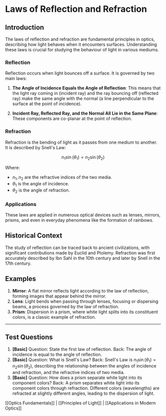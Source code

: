 # Laws of Reflection and Refraction

## Introduction
The laws of reflection and refraction are fundamental principles in optics, describing how light behaves when it encounters surfaces. Understanding these laws is crucial for studying the behaviour of light in various mediums.

### Reflection
Reflection occurs when light bounces off a surface. It is governed by two main laws:

1. **The Angle of Incidence Equals the Angle of Reflection**: This means that the light ray coming in (incident ray) and the ray bouncing off (reflected ray) make the same angle with the normal (a line perpendicular to the surface at the point of incidence).

2. **Incident Ray, Reflected Ray, and the Normal All Lie in the Same Plane**: These components are co-planar at the point of reflection.

### Refraction
Refraction is the bending of light as it passes from one medium to another. It is described by Snell's Law:

$$n_1 \sin(\theta_1) = n_2 \sin(\theta_2)$$

Where:
- $n_1, n_2$ are the refractive indices of the two media.
- $\theta_1$ is the angle of incidence.
- $\theta_2$ is the angle of refraction.

### Applications
These laws are applied in numerous optical devices such as lenses, mirrors, prisms, and even in everyday phenomena like the formation of rainbows.

## Historical Context
The study of reflection can be traced back to ancient civilizations, with significant contributions made by Euclid and Ptolemy. Refraction was first accurately described by Ibn Sahl in the 10th century and later by Snell in the 17th century.

## Examples
1. **Mirror**: A flat mirror reflects light according to the law of reflection, forming images that appear behind the mirror.
2. **Lens**: Light bends when passing through lenses, focusing or dispersing beams, a process governed by the law of refraction.
3. **Prism**: Dispersion in a prism, where white light splits into its constituent colors, is a classic example of refraction.

---

## Test Questions
1. **[Basic]** Question: State the first law of reflection. Back: The angle of incidence is equal to the angle of reflection.
2. **[Basic]** Question: What is Snell's Law? Back: Snell's Law is $n_1 \sin(\theta_1) = n_2 \sin(\theta_2)$, describing the relationship between the angles of incidence and refraction, and the refractive indices of two media.
3. **[Basic]** Question: How does a prism separate white light into its component colors? Back: A prism separates white light into its component colors through refraction. Different colors (wavelengths) are refracted at slightly different angles, leading to the dispersion of light.

[[Optics Fundamentals]] | [[Principles of Light]] | [[Applications in Modern Optics]]